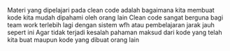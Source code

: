 Materi yang dipelajari pada clean code adalah bagaimana kita membuat kode kita mudah dipahami oleh orang lain
Clean code sangat berguna bagi team work terlebih lagi dengan sistem wfh atau pembelajaran jarak jauh sepert ini
Agar tidak terjadi kesalah pahaman maksud dari kode yang telah kita buat maupun kode yang dibuat orang lain
